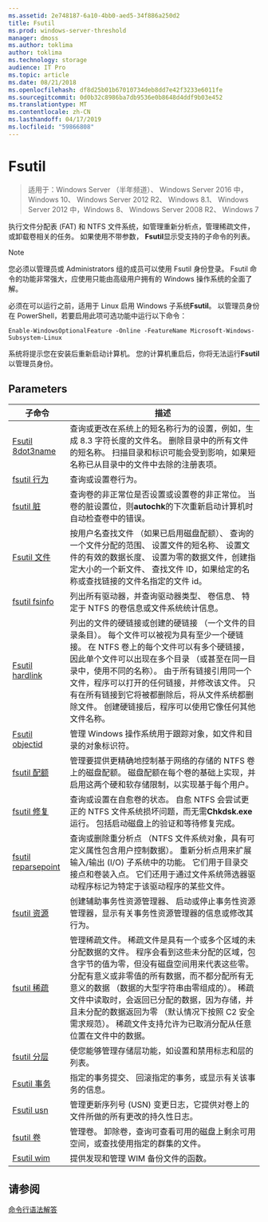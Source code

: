 ```yaml
---
ms.assetid: 2e748187-6a10-4bb0-aed5-34f886a250d2
title: Fsutil
ms.prod: windows-server-threshold
manager: dmoss
ms.author: toklima
author: toklima
ms.technology: storage
audience: IT Pro
ms.topic: article
ms.date: 08/21/2018
ms.openlocfilehash: df8d25b01b67010734deb8dd7e42f3233e6011fe
ms.sourcegitcommit: 0d0b32c8986ba7db9536e0b8648d4ddf9b03e452
ms.translationtype: MT
ms.contentlocale: zh-CN
ms.lasthandoff: 04/17/2019
ms.locfileid: "59866808"
---
```

# <a name="fsutil"></a>Fsutil

>适用于：Windows Server （半年频道）、 Windows Server 2016 中，Windows 10、 Windows Server 2012 R2、 Windows 8.1、 Windows Server 2012 中，Windows 8、 Windows Server 2008 R2、 Windows 7

执行文件分配表 (FAT) 和 NTFS 文件系统，如管理重新分析点，管理稀疏文件，或卸载卷相关的任务。 如果使用不带参数， **Fsutil**显示受支持的子命令的列表。 

> [!Note] 
> 您必须以管理员或 Administrators 组的成员可以使用 Fsutil 身份登录。 Fsutil 命令的功能非常强大，应使用只能由高级用户拥有的 Windows 操作系统的全面了解。
>
>必须在可以运行之前，适用于 Linux 启用 Windows 子系统**Fsutil**。 以管理员身份在 PowerShell，若要启用此项可选功能中运行以下命令：
>
>```
> Enable-WindowsOptionalFeature -Online -FeatureName Microsoft-Windows-Subsystem-Linux
>```
> 系统将提示您在安装后重新启动计算机。 您的计算机重启后，你将无法运行**Fsutil**以管理员身份。

## <a name="parameters"></a>Parameters

|子命令 |描述|
|---|---|
|[Fsutil 8dot3name](fsutil-8dot3name.md) | 查询或更改在系统上的短名称行为的设置，例如，生成 8.3 字符长度的文件名。 删除目录中的所有文件的短名称。 扫描目录和标识可能会受到影响，如果短名称已从目录中的文件中去除的注册表项。|
|[fsutil 行为](fsutil-behavior.md) |查询或设置卷行为。|
|[fsutil 脏](fsutil-dirty.md)| 查询卷的非正常位是否设置或设置卷的非正常位。 当卷的脏设置位，则**autochk**的下次重新启动计算机时自动检查卷中的错误。|
|[Fsutil 文件](fsutil-file.md)|按用户名查找文件 （如果已启用磁盘配额）、 查询的一个文件分配的范围、 设置文件的短名称、 设置文件的有效的数据长度、 设置为零的数据文件，创建指定大小的一个新文件、 查找文件 ID，如果给定的名称或查找链接的文件名指定的文件 id。|
|[fsutil fsinfo](fsutil-fsinfo.md)|列出所有驱动器，并查询驱动器类型、 卷信息、 特定于 NTFS 的卷信息或文件系统统计信息。|
|[Fsutil hardlink](fsutil-hardlink.md)|列出的文件的硬链接或创建的硬链接 （一个文件的目录条目）。 每个文件可以被视为具有至少一个硬链接。 在 NTFS 卷上的每个文件可以有多个硬链接，因此单个文件可以出现在多个目录 （或甚至在同一目录中，使用不同的名称）。 由于所有链接引用同一个文件，程序可以打开的任何链接，并修改该文件。 只有在所有链接到它将被都删除后，将从文件系统都删除文件。 创建硬链接后，程序可以使用它像任何其他文件名称。|
|[Fsutil objectid](fsutil-objectid.md)|管理 Windows 操作系统用于跟踪对象，如文件和目录的对象标识符。|
|[fsutil 配额](fsutil-quota.md)|管理要提供更精确地控制基于网络的存储的 NTFS 卷上的磁盘配额。 磁盘配额在每个卷的基础上实现，并启用这两个硬和软存储限制，以实现基于每个用户。|
|[fsutil 修复](fsutil-repair.md)|查询或设置在自愈卷的状态。 自愈 NTFS 会尝试更正的 NTFS 文件系统损坏问题，而无需**Chkdsk.exe**运行。 包括启动磁盘上的验证和等待修复完成。|
|[fsutil reparsepoint](fsutil-reparsepoint.md)|查询或删除重分析点 （NTFS 文件系统对象，具有可定义属性包含用户控制数据）。 重新分析点用来扩展输入/输出 (I/O) 子系统中的功能。 它们用于目录交接点和卷装入点。 它们还用于通过文件系统筛选器驱动程序标记为特定于该驱动程序的某些文件。|
|[fsutil 资源](fsutil-resource.md)|创建辅助事务性资源管理器、 启动或停止事务性资源管理器，显示有关事务性资源管理器的信息或修改其行为。|
|[fsutil 稀疏](fsutil-sparse.md)|管理稀疏文件。 稀疏文件是具有一个或多个区域的未分配数据的文件。 程序会看到这些未分配的区域，包含字节的值为零，但没有磁盘空间用来代表这些零。 分配有意义或非零值的所有数据，而不都分配所有无意义的数据 （数据的大型字符串由零组成的）。 稀疏文件中读取时，会返回已分配的数据，因为存储，并且未分配的数据返回为零 （默认情况下按照 C2 安全需求规范）。 稀疏文件支持允许为已取消分配从任意位置在文件中的数据。|
|[fsutil 分层](fsutil-tiering.md)|使您能够管理存储层功能，如设置和禁用标志和层的列表。|
|[Fsutil 事务](fsutil-transaction.md)|指定的事务提交、 回滚指定的事务，或显示有关该事务的信息。|
|[Fsutil usn](fsutil-usn.md)|管理更新序列号 (USN) 变更日志，它提供对卷上的文件所做的所有更改的持久性日志。|
|[fsutil 卷](fsutil-volume.md)|管理卷。 卸除卷，查询可查看可用的磁盘上剩余可用空间，或查找使用指定的群集的文件。|
|[Fsutil wim](fsutil-wim.md)|提供发现和管理 WIM 备份文件的函数。|

## <a name="see-also"></a>请参阅
[命令行语法解答](Command-Line-Syntax-Key.md)